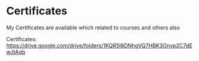 # Certificates
My Certificates are available which related to courses and others also

Certificates: https://drive.google.com/drive/folders/1KQR5I8DNhgVQ7HBK3Onyp2C7dEwJtAqb
